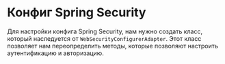 # Конфиг Spring Security

Для настройки конфига Spring Security, нам нужно создать класс, который наследуется от `WebSecurityConfigurerAdapter`. Этот класс позволяет нам переопределить методы, которые позволяют настроить аутентификацию и авторизацию.



